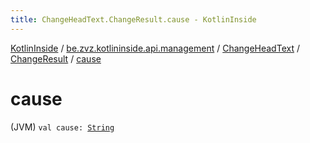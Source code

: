 ```yaml
---
title: ChangeHeadText.ChangeResult.cause - KotlinInside
---
```


[KotlinInside](../../../index.html) / [be.zvz.kotlininside.api.management](../../index.html) / [ChangeHeadText](../index.html) / [ChangeResult](index.html) / [cause](./cause.html)

# cause

(JVM) `val cause: `[`String`](https://kotlinlang.org/api/latest/jvm/stdlib/kotlin/-string/index.html)